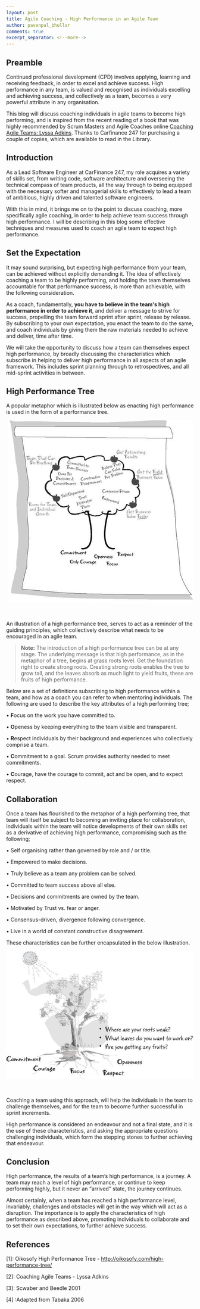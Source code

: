 ```yaml
---
layout: post
title: Agile Coaching - High Performance in an Agile Team
author: pavenpal_bhullar
comments: true
excerpt_separator: <!--more-->
---
```


## Preamble
Continued professional development (CPD) involves applying, learning and receiving feedback, in order to excel and achieve success. High performance in any team, is valued and recognised as individuals excelling and achieving success, and collectively as a team, becomes a very powerful attribute in any organisation.

This blog will discuss coaching individuals in agile teams to become high performing, and is inspired from the recent reading of a book that was highly recommended by Scrum Masters and Agile Coaches online  [Coaching Agile Teams: Lyssa Adkins](https://www.amazon.co.uk/Coaching-Agile-Teams-ScrumMasters-Addison-Wesley/dp/0321637704/ref=sr_1_1?ie=UTF8&qid=1533026371&sr=8-1&keywords=coaching+agile+teams).  Thanks to Carfinance 247 for purchasing a couple of copies, which are available to read in the Library.
<!--more-->

## Introduction
As a Lead Software Engineer at CarFinance 247, my role acquires a variety of skills set, from writing code, software architecture and overseeing the technical compass of team products, all the way through to being equipped with the necessary softer and managerial skills to effectively to lead a team of ambitious, highly driven and talented software engineers. 

With this in mind, it brings me on to the point to discuss coaching, more specifically agile coaching, in order to help achieve team success through high performance. I will be describing in this blog some effective techniques and measures used to coach an agile team to expect high performance. 

## Set the Expectation
It may sound surprising, but expecting high performance from your team, can be achieved without explicitly demanding it. The idea of effectively coaching a team to be highly performing,  and holding the team themselves accountable for that performance success, is more than achievable, with the following consideration.

As a coach, fundamentally, **you have to believe in the team's high performance in order to achieve it**, and deliver a message to strive for success, propelling the team forward sprint after sprint, release by release. By subscribing to your own expectation, you enact the team to do the same, and coach individuals by giving them the raw materials needed to achieve and deliver, time after time.

We will take the opportunity to discuss how a team can themselves expect high performance, by broadly discussing the characteristics which subscribe in helping to deliver high performance in all aspects of an agile framework. This includes sprint planning through to retrospectives, and all mid-sprint activities in between.


## High Performance Tree


A popular metaphor which is illustrated below as enacting high performance is used in the form of a performance tree.

<p align="center">
    <img src="../images/high_performance_tree.jpg" title="High Performance Tree">
</p>
<br />

An illustration of a high performance tree, serves to act as a reminder of the guiding principles, which collectively describe what needs to be encouraged in an agile team. 

> **Note:**
> The introduction of a high performance tree can be at any stage. The underlying message is that high performance, as in the metaphor of a tree, begins at grass roots level. Get the foundation right to create strong roots. Creating strong roots enables the tree to grow
> tall, and the leaves absorb as much light to yield fruits, these are fruits of high performance.

Below are a set of definitions subscribing to high performance within a team, and how as a coach you can refer to when mentoring individuals. The following are  used to describe the key attributes of a high performing tree;

•	**F**ocus  on the work you have committed to.

•	**O**peness  by keeping everything to the team visible and transparent.

•	**R**espect individuals by their background and experiences who collectively comprise a team.

•	**C**ommitment to a goal. Scrum provides authority needed to meet commitments.

•	**C**ourage, have the courage to commit, act and be open, and to expect respect.


## Collaboration
Once a team has flourished to the metaphor of a high performing tree, that team will itself be subject to becoming an inviting place for collaboration, individuals within the team will notice developments of their own skills set as a derivative of achieving high performance, compromising such as the following;

•	Self organising rather than governed by role and / or title.

•	Empowered to make decisions.

•	Truly believe as a team any problem can be solved.

•	Committed to team success above all else.

•	Decisions and commitments are owned by the team.

•	Motivated by Trust vs. fear or anger.

•	Consensus-driven, divergence following convergence.

•	Live in a world of constant constructive disagreement.

These characteristics can be further encapsulated in the below illustration.
<p align="center">
    <img src="../images/continued_high_performance_tree.jpg" title="Continued High Performance Tree">
</p>
<br />

Coaching a team using this approach, will help the individuals in the team to challenge themselves, and for the team to become further successful in sprint increments. 

High performance is considered an endeavour and not a final state, and it is the use of these characteristics, and asking the appropriate questions challenging individuals, which  form the stepping stones to further achieving that endeavour.

## Conclusion
High performance, the results of a team’s high performance, is a journey. A team may reach a level of high performance, or continue to keep performing highly, but it never an “arrived” state, the journey continues.

Almost certainly, when a team has reached a high performance level, invariably, challenges and obstacles will get in the way which will act as a disruption. The importance is to apply the characteristics of high performance as described above, promoting individuals to collaborate and to set their own expectations, to further achieve success.

## References
[1]: Oikosofy High Performance Tree -  http://oikosofy.com/high-performance-tree/ 

[2]: Coaching Agile Teams - Lyssa Adkins

[3]: Scwaber and Beedle 2001

[4] :Adapted from Tabaka 2006
